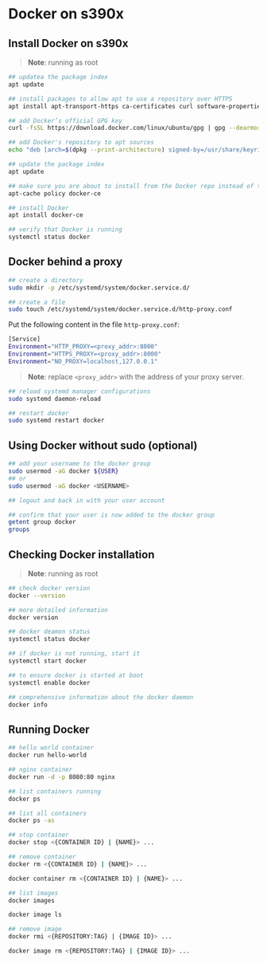 # Docker on s390x

## Install Docker on s390x

> **Note**: running as root

```bash
## updatea the package index
apt update

## install packages to allow apt to use a repository over HTTPS
apt install apt-transport-https ca-certificates curl software-properties-common

## add Docker’s official GPG key
curl -fsSL https://download.docker.com/linux/ubuntu/gpg | gpg --dearmor -o /usr/share/keyrings/docker-archive-keyring.gpg

## add Docker's repository to apt sources
echo "deb [arch=$(dpkg --print-architecture) signed-by=/usr/share/keyrings/docker-archive-keyring.gpg] https://download.docker.com/linux/ubuntu $(lsb_release -cs) stable" | tee /etc/apt/sources.list.d/docker.list > /dev/null

## update the package index
apt update

## make sure you are about to install from the Docker repo instead of the default Ubuntu repo
apt-cache policy docker-ce

## install Docker
apt install docker-ce

## verify that Docker is running
systemctl status docker
```

## Docker behind a proxy

```bash
## create a directory
sudo mkdir -p /etc/systemd/system/docker.service.d/

## create a file 
sudo touch /etc/systemd/system/docker.service.d/http-proxy.conf
```

Put the following content in the file `http-proxy.conf`:

```bash
[Service]
Environment="HTTP_PROXY=<proxy_addr>:8000"
Environment="HTTPS_PROXY=<proxy_addr>:8000"
Environment="NO_PROXY=localhost,127.0.0.1"
```

> **Note**: replace `<proxy_addr>` with the address of your proxy server.

```bash
## reload systemd manager configurations
sudo systemd daemon-reload

## restart docker
sudo systemd restart docker
```

## Using Docker without sudo (optional)

```bash
## add your username to the docker group
sudo usermod -aG docker ${USER}
## or
sudo usermod -aG docker <USERNAME>

## logout and back in with your user account

## confirm that your user is now added to the docker group
getent group docker
groups
```

## Checking Docker installation

> **Note**: running as root

```bash
## check docker version
docker --version

## more detailed information
docker version

## docker deamon status
systemctl status docker

## if docker is not running, start it
systemctl start docker

## to ensure docker is started at boot
systemctl enable docker

## comprehensive information about the docker daemon
docker info
```

## Running Docker

```bash
## hello world container
docker run hello-world

## nginx container
docker run -d -p 8080:80 nginx

## list containers running
docker ps

## list all containers
docker ps -as

## stop container
docker stop <{CONTAINER ID} | {NAME}> ...

## remove container
docker rm <{CONTAINER ID} | {NAME}> ...

docker container rm <{CONTAINER ID} | {NAME}> ...

## list images
docker images

docker image ls

## remove image
docker rmi <{REPOSITORY:TAG} | {IMAGE ID}> ...

docker image rm <{REPOSITORY:TAG} | {IMAGE ID}> ...
```
